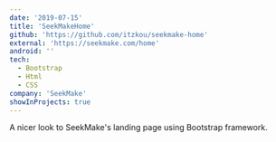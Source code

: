 ```yaml
---
date: '2019-07-15'
title: 'SeekMakeHome'
github: 'https://github.com/itzkou/seekmake-home'
external: 'https://seekmake.com/home'
android: ''
tech:
  - Bootstrap
  - Html
  - CSS
company: 'SeekMake'
showInProjects: true
---
```


A nicer look to SeekMake's landing page using Bootstrap framework.
